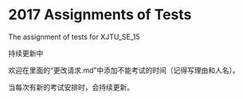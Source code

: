 # 2017 Assignments of Tests
The assignment of tests for XJTU_SE_15

持续更新中

欢迎在里面的“更改请求.md”中添加不能考试的时间（记得写理由和人名）。

当每次有新的考试安排时，会持续更新。

